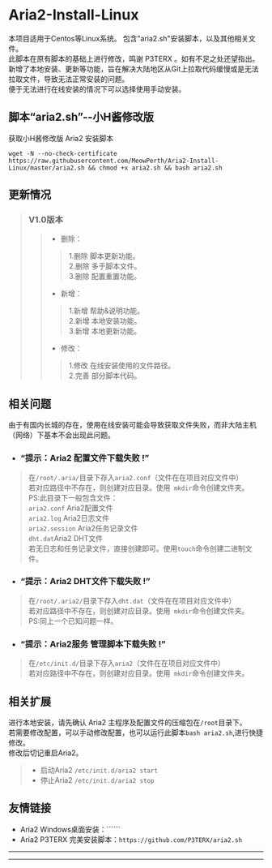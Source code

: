 # Aria2-Install-Linux
本项目适用于Centos等Linux系统。
包含"aria2.sh"安装脚本，以及其他相关文件。<br>
此脚本在原有脚本的基础上进行修改，鸣谢 P3TERX 。如有不足之处还望指出。<br>
新增了本地安装、更新等功能，旨在解决大陆地区从Git上拉取代码缓慢或是无法拉取文件，导致无法正常安装的问题。<br>
便于无法进行在线安装的情况下可以选择使用手动安装。

## 脚本“aria2.sh”--小H酱修改版
获取小H酱修改版 Aria2 安装脚本
```
wget -N --no-check-certificate https://raw.githubusercontent.com/MeowPerth/Aria2-Install-Linux/master/aria2.sh && chmod +x aria2.sh && bash aria2.sh
```
## 更新情况

> ### V1.0版本
>> * 删除：
>>>  1.删除 脚本更新功能。<br>
>>>  2.删除 多于脚本文件。<br>
>>>  3.删除 配置重置功能。
>> * 新增：
>>>  1.新增 帮助&说明功能。<br>
>>>  2.新增 本地安装功能。<br>
>>>  3.新增 本地更新功能。
>> * 修改：
>>>  1.修改 在线安装使用的文件路径。<br>
>>>  2.完善 部分脚本代码。

## 相关问题
由于有国内长城的存在，使用在线安装可能会导致获取文件失败，而非大陆主机（网络）下基本不会出现此问题。
* ### “提示：Aria2 配置文件下载失败 !”
> 在```/root/.aria/```目录下存入```aria2.conf```（文件在在项目对应文件中）<br>
> 若对应路径中不存在，则创建对应目录。使用``` mkdir```命令创建文件夹。<br>
> PS:此目录下一般包含文件：<br>
> ```aria2.conf``` Aria2配置文件<br>
> ```aria2.log``` Aria2日志文件<br>
> ```aria2.session``` Aria2任务记录文件<br>
> ```dht.dat```Aria2 DHT文件<br>
> 若无日志和任务记录文件，直接创建即可。使用```touch```命令创建二进制文件。

* ### “提示：Aria2 DHT文件下载失败 !”
> 在```/root/.aria2/```目录下存入```dht.dat```（文件在在项目对应文件中）<br>
> 若对应路径中不存在，则创建对应目录。使用``` mkdir```命令创建文件夹。<br>
> PS:同上一个已知问题一样。

* ### “提示：Aria2服务 管理脚本下载失败 !”
> 在```/etc/init.d/```目录下存入```aria2```（文件在在项目对应文件中）<br>
> 若对应路径中不存在，则创建对应目录。使用``` mkdir```命令创建文件夹。<br>

## 相关扩展
进行本地安装，请先确认 Aria2 主程序及配置文件的压缩包在`/root`目录下。<br>
若需要修改配置，可以手动修改配置，也可以运行此脚本```bash aria2.sh```,进行快捷修改。<br>
修改后切记重启Aria2。
> * 启动Aria2	```/etc/init.d/aria2 start```<br>
> * 停止Aria2	```/etc/init.d/aria2 stop```

## 友情链接
* Aria2 Windows桌面安装：``````
* Aria2 P3TERX 完美安装脚本：```https://github.com/P3TERX/aria2.sh```
----
----